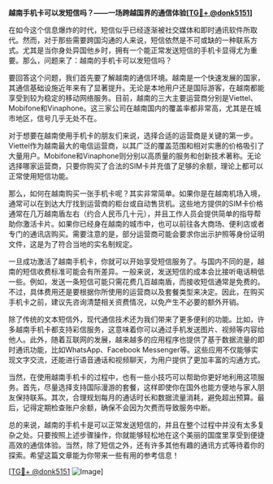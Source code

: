 **越南手机卡可以发短信吗？——一场跨越国界的通信体验[[TG💪+ @donk5151](https://t.me/s/donk5151)]**

在如今这个信息爆炸的时代，短信似乎已经逐渐被社交媒体和即时通讯软件所取代。然而，对于那些需要跨国沟通的人来说，短信依然是不可或缺的一种联系方式。尤其是当你身处异国他乡时，拥有一个能正常发送短信的手机卡显得尤为重要。那么，问题来了：越南的手机卡可以发短信吗？

要回答这个问题，我们首先要了解越南的通信环境。越南是一个快速发展的国家，其通信基础设施近年来有了显著提升。无论是本地用户还是国际游客，在越南都能享受到较为稳定的移动网络服务。目前，越南的三大主要运营商分别是Viettel、Mobifone和Vinaphone。这三家公司在越南国内的覆盖率都非常高，尤其是在城市地区，信号几乎无处不在。

对于想要在越南使用手机卡的朋友们来说，选择合适的运营商是关键的第一步。Viettel作为越南最大的电信运营商，以其广泛的覆盖范围和相对实惠的价格吸引了大量用户。Mobifone和Vinaphone则分别以高质量的服务和创新技术著称。无论选择哪家运营商，只要你购买了合法的SIM卡并充值了足够的余额，理论上都可以正常使用短信功能。

那么，如何在越南购买一张手机卡呢？其实非常简单。如果你是在越南机场入境，通常可以在到达大厅找到运营商的柜台或自动售货机。这些地方提供的SIM卡价格通常在几万越南盾左右（约合人民币几十元），并且工作人员会提供简单的指导帮助你激活卡片。如果你已经身在越南的城市中，也可以前往各大商场、便利店或者专门的通讯店购买。需要注意的是，部分运营商可能会要求你出示护照等身份证明文件，这是为了符合当地的实名制规定。

一旦成功激活了越南手机卡，你就可以开始享受短信服务了。与国内不同的是，越南的短信收费标准可能会有所差异。一般来说，发送短信的成本会比接听电话稍低一些。例如，发送一条短信可能只需花费几百越南盾，而接收短信通常是免费的。不过，具体费用还是要根据你所使用的运营商以及套餐类型来决定。因此，在购买手机卡之前，建议先咨询清楚相关资费情况，以免产生不必要的额外开销。

除了传统的文本短信外，现代通信技术还为我们带来了更多便利的功能。比如，许多越南手机卡都支持彩信服务，这意味着你可以通过手机发送图片、视频等内容给他人。此外，随着互联网的发展，越来越多的应用程序也提供了基于数据流量的即时通讯功能，比如WhatsApp、Facebook Messenger等。这些应用不仅能够实现文字交流，还能进行语音通话和视频聊天，为用户提供了更加丰富的沟通方式。

当然，在使用越南手机卡的过程中，也有一些小技巧可以帮助你更好地利用这项服务。首先，尽量选择支持国际漫游的套餐，这样即使你在国外也能方便地与家人朋友保持联系。其次，合理规划每月的通话时长和数据流量消耗，避免超出预算。最后，记得定期检查账户余额，确保不会因为欠费而导致服务中断。

总的来说，越南的手机卡是可以正常发送短信的，并且在整个过程中并没有太多复杂之处。只要按照上述步骤操作，你就能够轻松地在这个美丽的国度里享受到便捷高效的通信体验。当然，除了短信之外，还有许多其他有趣的通讯方式等待着你的探索。希望这篇文章能为你带来一些有用的参考信息！

[[TG💪+ @donk5151](https://t.me/s/donk5151) ![Image](https://i.postimg.cc/rwNCRYN7/Snipaste-2025-04-30-17-27-05.png)]